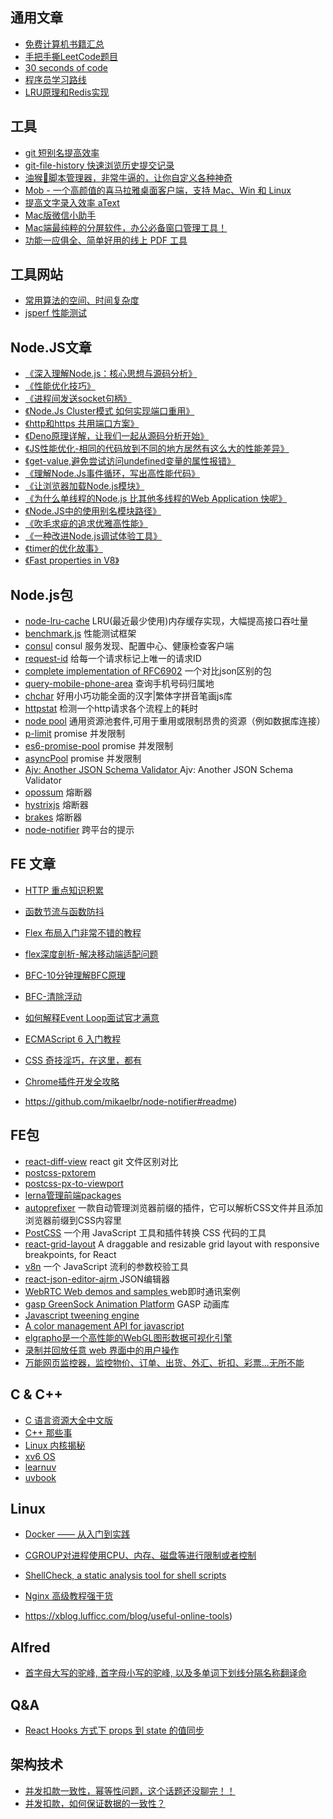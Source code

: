 ## 通用文章
* [免费计算机书籍汇总](https://github.com/ruanyf/free-books)
* [手把手撕LeetCode题目](https://github.com/labuladong/fucking-algorithm)
* [30 seconds of code](https://www.30secondsofcode.org/)
* [程序员学习路线](https://github.com/kamranahmedse/developer-roadmap)
* [LRU原理和Redis实现](https://zhuanlan.zhihu.com/p/34133067)

## 工具

* [git 短别名提高效率](./git/alias.md)
* [git-file-history 快速浏览历史提交记录](https://github.com/pomber/git-history)
* [油猴🐒脚本管理器，非常牛逼的，让你自定义各种神奇](http://www.tampermonkey.net/)
* [Mob - 一个高颜值的喜马拉雅桌面客户端，支持 Mac、Win 和 Linux](https://github.com/zenghongtu/Mob)
* [提高文字录入效率 aText](https://www.trankynam.com/atext/)
* [Mac版微信小助手](https://github.com/MustangYM/WeChatExtension-ForMac)
* [Mac端最纯粹的分屏软件，办公必备窗口管理工具！](http://magnet.crowdcafe.com/)
* [功能一应俱全、简单好用的线上 PDF 工具](https://smallpdf.com/cn)

## 工具网站

* [常用算法的空间、时间复杂度](https://www.bigocheatsheet.com/)
* [jsperf 性能测试](https://github.com/jsperf/jsperf.com)

## Node.JS文章

 * [《深入理解Node.js：核心思想与源码分析》](https://github.com/yjhjstz/deep-into-node)
 * [《性能优化技巧》](https://medium.com/zooz-engineering/nodejs-performance-302ff764509a)
 * [《进程间发送socket句柄》](./send_socket/readme.md)
 * [《Node.Js Cluster模式 如何实现端口重用》](./cluster.md)
 * [《http和https 共用端口方案》](./http_and_https_over_same_port)
 * [《Deno原理详解，让我们一起从源码分析开始》](./v8worker2/DENO.MD)
 * [《JS性能优化-相同的代码放到不同的地方居然有这么大的性能差异》](./optimization/README.MD)
 * [《get-value,避免尝试访问undefined变量的属性报错》](./getValue/index.js)
 * [《理解Node.Js事件循环，写出高性能代码》](./event_loop/README.MD)
 * [《让浏览器加载Node.js模块》](./browserify/README.MD)
 * [《为什么单线程的Node.js 比其他多线程的Web Application 快呢》](./fase/README.MD)
 * [《Node.JS中的使用别名模块路径》](./symlink/README.MD)
 * [《吹毛求疵的追求优雅高性能》](https://github.com/jawil/blog/issues/2#)
 * [《一种改进Node.js调试体验工具》](https://github.com/GoogleChromeLabs/ndb)
 * [《timer的优化故事》](https://github.com/hustxiaoc/node.js/issues/10)
 * [《Fast properties in V8》](https://v8.dev/blog/fast-properties)

## Node.js包

* [node-lru-cache](https://github.com/isaacs/node-lru-cache) LRU(最近最少使用)内存缓存实现，大幅提高接口吞吐量
* [benchmark.js](https://github.com/bestiejs/benchmark.js/) 性能测试框架
 * [consul](https://www.npmjs.com/package/consul)  consul 服务发现、配置中心、健康检查客户端
* [request-id](https://www.npmjs.com/package/request-id) 给每一个请求标记上唯一的请求ID
* [complete implementation of RFC6902](https://github.com/chbrown/rfc6902) 一个对比json区别的包
* [query-mobile-phone-area](https://github.com/SuperID/query-mobile-phone-area) 查询手机号码归属地
* [chchar](https://github.com/theajack/cnchar) 好用小巧功能全面的汉字|繁体字拼音笔画js库
* [httpstat](https://github.com/yosuke-furukawa/httpstat) 检测一个http请求各个流程上的耗时
* [node pool](https://github.com/coopernurse/node-pool) 通用资源池套件,可用于重用或限制昂贵的资源（例如数据库连接）
* [p-limit](https://github.com/sindresorhus/p-limit/blob/master/index.js) promise 并发限制
* [es6-promise-pool](https://github.com/timdp/es6-promise-pool#readme) promise 并发限制
* [asyncPool](https://github.com/rxaviers/async-pool#readme) promise 并发限制
* [Ajv: Another JSON Schema Validator ](https://github.com/epoberezkin/ajv)Ajv: Another JSON Schema Validator
* [opossum](https://nodeshift.dev/opossum/) 熔断器 
* [hystrixjs](https://www.npmjs.com/package/hystrixjs) 熔断器 
* [brakes](https://github.com/awolden/brakes) 熔断器 
* [node-notifier](https://github.com/mikaelbr/node-notifier#readme)  跨平台的提示


## FE 文章
* [HTTP 重点知识积累](./http/README.MD)
* [函数节流与函数防抖](https://juejin.im/entry/58c0379e44d9040068dc952f)
* [Flex 布局入门非常不错的教程](https://zhuanlan.zhihu.com/p/25303493)
* [flex深度剖析-解决移动端适配问题](https://juejin.im/post/5e72eca86fb9a07cd80f410f#heading-1)
* [BFC-10分钟理解BFC原理](https://zhuanlan.zhihu.com/p/25321647)
* [BFC-清除浮动](https://www.cnblogs.com/dolphinX/p/3508869.html)
* [如何解释Event Loop面试官才满意](https://zhuanlan.zhihu.com/p/72507900)
* [ECMAScript 6 入门教程](https://es6.ruanyifeng.com/)
* [CSS 奇技淫巧，在这里，都有](https://github.com/chokcoco/iCSS)
* [Chrome插件开发全攻略](https://github.com/sxei/chrome-plugin-demo)

* https://github.com/mikaelbr/node-notifier#readme) 

## FE包
* [react-diff-view](https://github.com/otakustay/react-diff-view) react git 文件区别对比
* [postcss-pxtorem](https://github.com/cuth/postcss-pxtorem)
* [postcss-px-to-viewport](https://github.com/evrone/postcss-px-to-viewport)
* [lerna管理前端packages](https://github.com/lerna/lerna)
* [autoprefixer](https://github.com/postcss/autoprefixer) 一款自动管理浏览器前缀的插件，它可以解析CSS文件并且添加浏览器前缀到CSS内容里
* [PostCSS](https://www.postcss.com.cn/) 一个用 JavaScript 工具和插件转换 CSS 代码的工具
* [react-grid-layout](https://github.com/STRML/react-grid-layout?utm_source=gold_browser_extension) A draggable and resizable grid layout with responsive breakpoints, for React
* [v8n](https://github.com/imbrn/v8n) 一个 JavaScript 流利的参数校验工具
* [react-json-editor-ajrm ](https://www.npmjs.com/package/react-json-editor-ajrm)  JSON编辑器
* [WebRTC Web demos and samples ](https://github.com/webrtc/samples) web即时通讯案例
* [gasp GreenSock Animation Platform](https://www.npmjs.com/package/gsap)  GASP 动画库
* [Javascript tweening engine](https://github.com/tweenjs/tween.js)
* [A color management API for javascript](https://github.com/brehaut/color-js)
* [elgrapho是一个高性能的WebGL图形数据可视化引擎](https://github.com/ericdrowell/ElGrapho)
* [录制并回放任意 web 界面中的用户操作](https://github.com/rrweb-io/rrweb)
* [万能网页监控器，监控物价、订单、出货、外汇、折扣、彩票...无所不能](https://github.com/aceimnorstuvwxz/openwebmonitor)

## C & C++

* [C 语言资源大全中文版](https://github.com/jobbole/awesome-c-cn)
* [C++ 那些事](https://light-city.club/sc/)
* [Linux 内核揭秘](https://github.com/MintCN/linux-insides-zh)
* [xv6 OS](https://github.com/mit-pdos/xv6-public)
* [learnuv](https://github.com/thlorenz/learnuv)
* [uvbook](https://github.com/nikhilm/uvbook)

## Linux 

* [Docker —— 从入门到实践](https://yeasy.gitbook.io/docker_practice/)
* [CGROUP对进程使用CPU、内存、磁盘等进行限制或者控制](./cgroup/README.MD)
* [ShellCheck, a static analysis tool for shell scripts ](https://github.com/koalaman/shellcheck)
* [Nginx 高级教程强干货](http://openresty.org/download/agentzh-nginx-tutorials-zhcn.html)

* https://xblog.lufficc.com/blog/useful-online-tools)

## Alfred
* [首字母大写的驼峰, 首字母小写的驼峰, 以及多单词下划线分隔名称翻译命](https://github.com/xudaolong/CodeVar)

## Q&A
* [React Hooks 方式下 props 到 state 的值同步](https://github.com/wayou/wayou.github.io/issues/36)

## 架构技术
* [并发扣款一致性，幂等性问题，这个话题还没聊完！！](https://mp.weixin.qq.com/s/xXju0y64KKUiD06QE0LoeA)
* [并发扣款，如何保证数据的一致性？](https://mp.weixin.qq.com/s?__biz=MjM5ODYxMDA5OQ==&mid=2651962738&idx=1&sn=d2d91a380bad06af9f7b9f7a80db26b3&chksm=bd2d08ae8a5a81b8a7f044af52c5e6e77ec3df2bb4a9c91cd450c3fd932e8dade56afb09f784&scene=21#wechat_redirect)

